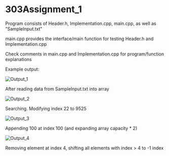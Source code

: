 # 303Assignment_1
Program consists of Header.h, Implementation.cpp, main.cpp, as well as "SampleInput.txt"

main.cpp provides the interface/main function for testing Header.h and Implementation.cpp

Check comments in main.cpp and Implementation.cpp for program/function explanations

Example output:


![Output_1](https://user-images.githubusercontent.com/90845996/192075738-cae61543-6129-4827-9daf-940a7726893f.png)

After reading data from SampleInput.txt into array

![Output_2](https://user-images.githubusercontent.com/90845996/192075739-ec168d28-33b8-4a13-84e8-b8939ddbd0b9.png)

Searching. Modifying index 22 to 9525

![Output_3](https://user-images.githubusercontent.com/90845996/192075742-bae899f3-0373-4197-a41c-49fc85945683.png)

Appending 100 at index 100 (and expanding array capacity * 2)

![Output_4](https://user-images.githubusercontent.com/90845996/192075744-471c32b0-f563-4a62-9543-2c90c8e2b94a.png)

Removing element at index 4, shifting all elements with index > 4 to -1 index

